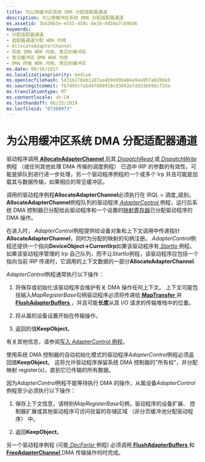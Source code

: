 ```yaml
---
title: 为公用缓冲区系统 DMA 分配适配器通道
description: 为公用缓冲区系统 DMA 分配适配器通道
ms.assetid: 3b426b5e-e555-458c-8e16-0d59a7cb9bd6
keywords:
- 分配适配器通道
- 适配器通道分配 WDK 内核
- AllocateAdapterChannel
- 系统 DMA WDK 内核，常见的缓冲区
- 常见缓冲区 DMA WDK 内核
- DMA 传输 WDK 内核，常见的缓冲区
ms.date: 06/16/2017
ms.localizationpriority: medium
ms.openlocfilehash: 54316278eb1187aa4b9dd9b484a94a957a020de8
ms.sourcegitcommit: fb7d95c7a5d47860918cd3602efdd33b69dcf2da
ms.translationtype: MT
ms.contentlocale: zh-CN
ms.lasthandoff: 06/25/2019
ms.locfileid: "67369973"
---
```

# <a name="allocating-an-adapter-channel-for-common-buffer-system-dma"></a>为公用缓冲区系统 DMA 分配适配器通道





驱动程序调用[ **AllocateAdapterChannel** ](https://docs.microsoft.com/windows-hardware/drivers/ddi/content/wdm/nc-wdm-pallocate_adapter_channel)后其[ *DispatchRead* ](https://docs.microsoft.com/windows-hardware/drivers/ddi/content/wdm/nc-wdm-driver_dispatch)或[ *DispatchWrite* ](https://docs.microsoft.com/windows-hardware/drivers/ddi/content/wdm/nc-wdm-driver_dispatch)例程 （或任何其他处理 DMA 传输的调度例程） 已选中 IRP 的参数的有效性，可能是排队到进行进一步处理，另一个驱动程序例程的一个或多个 Irp 并且可能是加载其与数据传输，如果相应的常见缓冲区。

调用的驱动程序例程**AllocateAdapterChannel**必须执行在 IRQL = 调度\_级别。 **AllocateAdapterChannel**例程队列的驱动程序[ *AdapterControl* ](https://docs.microsoft.com/windows-hardware/drivers/ddi/content/wdm/nc-wdm-driver_control)例程，运行后系统 DMA 控制器已分配给此驱动程序和一个设置的[映射寄存器](map-registers.md)已分配驱动程序的 DMA 操作。

在进入时， *AdapterControl*例程提供给设备对象和上下文调用中传递指针**AllocateAdapterChannel**，同时为分配的映射的句柄注册。 *AdapterControl*例程还提供一个指向**DeviceObject-&gt;CurrentIrp**如果该驱动程序有[ *StartIo* ](https://docs.microsoft.com/windows-hardware/drivers/ddi/content/wdm/nc-wdm-driver_startio)例程。 如果该驱动程序管理的 Irp 自己队列，而不让*StartIo*例程，该驱动程序应包括一个指向当前 IRP 传递时，它调用的上下文数据的一部分**AllocateAdapterChannel**.

*AdapterControl*例程通常执行以下操作：

1.  将保存或初始化该驱动程序会维护有关 DMA 操作任何上下文。 上下文可能包括输入*MapRegisterBase*句柄驱动程序必须将传递给[ **MapTransfer** ](https://docs.microsoft.com/windows-hardware/drivers/ddi/content/wdm/nc-wdm-pmap_transfer)并[ **FlushAdapterBuffers** ](https://docs.microsoft.com/windows-hardware/drivers/ddi/content/wdm/nc-wdm-pflush_adapter_buffers) ，并且可能**长度**从其 I/O 请求的传输堆栈中的位置。

2.  将从属的设备设置开始在传输操作。

3.  返回的值**KeepObject**。

有关其他信息，请参阅[写入 AdapterControl 例程](writing-adaptercontrol-routines.md)。

使用系统 DMA 控制器的自动初始化模式的驱动程序*AdapterControl*例程必须返回值**KeepObject**。 这将允许驱动程序保留系统 DMA 控制器的"所有权"，并分配映射 register(s)，直到它已传输的所有数据。

因为*AdapterControl*例程不能等待执行 DMA 的操作，从属设备*AdapterControl*例程至少必须执行以下操作：

1.  保存上下文信息，请特别*MapRegisterBase*句柄，驱动程序的设备扩展、 控制器扩展或其他驱动程序可访问驻留的存储区域 （非分页缓冲池分配驱动程序） 中。

2.  返回**KeepObject**。

另一个驱动程序例程 (可能[ *DpcForIsr* ](https://docs.microsoft.com/windows-hardware/drivers/ddi/content/wdm/nc-wdm-io_dpc_routine)例程) 必须调用[ **FlushAdapterBuffers** ](https://docs.microsoft.com/windows-hardware/drivers/ddi/content/wdm/nc-wdm-pflush_adapter_buffers)和[ **FreeAdapterChannel** ](https://docs.microsoft.com/windows-hardware/drivers/ddi/content/wdm/nc-wdm-pfree_adapter_channel) DMA 传输操作何时完成。

 

 




